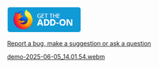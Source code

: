 [![](https://raw.githubusercontent.com/igorlogius/igorlogius/main/geFxAddon.png)](https://addons.mozilla.org/firefox/addon/group-same-site-tabs/)

[Report a bug, make a suggestion or ask a question](https://github.com/igorlogius/igorlogius/issues/new/choose)

[demo-2025-06-05_14.01.54.webm](https://github.com/user-attachments/assets/b813561e-0d52-4dac-bf1f-30cd9532c8f6)

